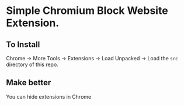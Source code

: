 # Simple Chromium Block Website Extension.

## To Install

Chrome -> More Tools -> Extensions -> Load Unpacked -> Load the `src` directory of this repo.

## Make better

You can hide extensions in Chrome